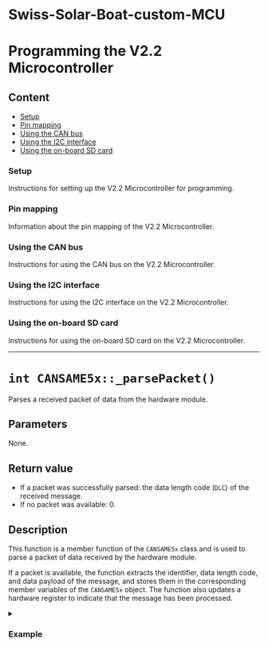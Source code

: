 # Swiss-Solar-Boat-custom-MCU

# Programming the V2.2 Microcontroller

## Content

- [Setup](#setup)
- [Pin mapping](#pin-mapping)
- [Using the CAN bus](#using-the-can-bus)
- [Using the I2C interface](#using-the-i2c-interface)
- [Using the on-board SD card](#using-the-on-board-sd-card)

### Setup

Instructions for setting up the V2.2 Microcontroller for programming.

### Pin mapping

Information about the pin mapping of the V2.2 Microcontroller.

### Using the CAN bus

Instructions for using the CAN bus on the V2.2 Microcontroller.

### Using the I2C interface

Instructions for using the I2C interface on the V2.2 Microcontroller.

### Using the on-board SD card

Instructions for using the on-board SD card on the V2.2 Microcontroller.




---

# `int CANSAME5x::_parsePacket()`

Parses a received packet of data from the hardware module.

## Parameters

None.

## Return value

- If a packet was successfully parsed: the data length code (`DLC`) of the received message.
- If no packet was available: 0.

## Description

This function is a member function of the `CANSAME5x` class and is used to parse a packet of data received by the hardware module. 

If a packet is available, the function extracts the identifier, data length code, and data payload of the message, and stores them in the corresponding member variables of the `CANSAME5x` object. The function also updates a hardware register to indicate that the message has been processed.

<details>
<summary><h3>Example</h3></summary>

```cpp
CANSAME5x can;
int dlc = can._parsePacket();
if (dlc > 0) {
  // Packet was successfully parsed
} else {
  // No packet was available
}
```
</details>
